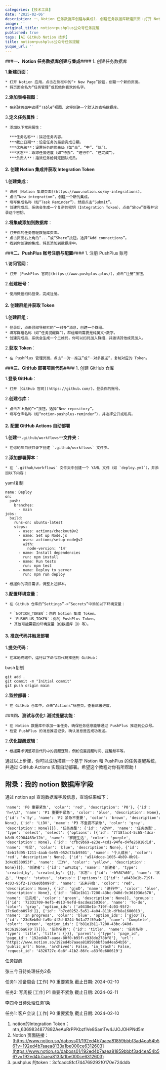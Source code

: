 ```yaml
---
categories: [技术工具]
date: '2025-02-06'
description: 一、Notion 任务数据库创建与集成1. 创建任务数据库新建页面：打开 Notion 应用，点击左侧栏中的“+ New Page”按钮，创建一个新的页面。将页面命名为“任务管理”或其他你喜欢的名字。添加表格视图：在新建页面中选择“Table”视图，这将创建一个默认的表格数据库。定义任务属性：...
image: ''
original_title: notion+pushplus公众号任务提醒
published: true
tags: [AI GitHub Notion 技术]
title: notion+pushplus公众号任务提醒
yuque_url: ''
---
```


###**一、Notion 任务数据库创建与集成**####  1\. 创建任务数据库

  1.**新建页面**：

    * 打开 Notion 应用，点击左侧栏中的“+ New Page”按钮，创建一个新的页面。
    * 将页面命名为“任务管理”或其他你喜欢的名字。

  2.**添加表格视图**：

    * 在新建页面中选择“Table”视图，这将创建一个默认的表格数据库。

  3.**定义任务属性**：

    * 添加以下常用属性：

      ***任务名称**：描述任务内容。
      ***截止日期**：设定任务的最后完成日期。
      ***优先级**：设置任务的优先级（如“高”、“中”、“低”）。
      ***状态**：跟踪任务进度（如“待办”、“进行中”、“已完成”）。
      ***负责人**：指派任务给特定团队成员。

#### 2\. 创建 Notion 集成并获取 Integration Token

  1.**创建集成**：

    * 访问 [Notion 集成页面](https://www.notion.so/my-integrations)。
    * 点击“New integration”，创建一个新的集成。
    * 填写集成名称（如“Task Reminder”），然后点击“Submit”。
    * 创建完成后，系统会生成一个复杂的密钥（Integration Token），点击“Show”查看并记录这个密钥。

  2.**将集成添加到数据库**：

    * 打开你的任务管理数据库页面。
    * 点击页面右上角的“...”或“Share”按钮，选择“Add connections”。
    * 找到你创建的集成，将其添加到数据库中。

###**二、PushPlus 账号注册与配置**####  1\. 注册 PushPlus 账号

  1.**访问官网**：

    * 打开 [PushPlus 官网](https://www.pushplus.plus/)，点击“注册”按钮。

  2.**创建账号**：

    * 使用微信扫码登录，完成注册。

#### 2\. 创建群组并获取 Token

  1.**创建群组**：

    * 登录后，点击顶部导航栏的“一对多”消息，创建一个群组。
    * 填写群组名称（如“任务提醒群”），群组编码需要是纯英文+数字。
    * 创建完成后，系统会生成一个二维码，你可以扫码加入群组，并邀请其他成员加入。

  2.**获取 Token**：

    * 在 PushPlus 管理页面，点击“一对一推送”或“一对多推送”，复制对应的 Token。

###**三、GitHub 部署项目代码**####  1\. 创建 GitHub 仓库

  1.**登录 GitHub**：

    * 打开 [GitHub 官网](https://github.com/)，登录你的账号。

  2.**创建仓库**：

    * 点击右上角的“+”按钮，选择“New repository”。
    * 填写仓库名称（如“notion-pushplus-reminder”），并选择公开或私有。

#### 2\. 配置 GitHub Actions 自动部署

  1.**创建**`**.github/workflows**`**文件夹**：

    * 在你的项目根目录下创建 `.github/workflows` 文件夹。

  2.**添加部署脚本**：

    * 在 `.github/workflows` 文件夹中创建一个 YAML 文件（如 `deploy.yml`），并添加以下内容：

yaml复制
    
    
    name: Deploy
    on:
      push:
        branches:
          - main
    jobs:
      build:
        runs-on: ubuntu-latest
        steps:
          - uses: actions/checkout@v2
          - name: Set up Node.js
            uses: actions/setup-node@v2
            with:
              node-version: '14'
          - name: Install dependencies
            run: npm install
          - name: Run tests
            run: npm test
          - name: Deploy to server
            run: npm run deploy

    * 根据你的项目需求，调整上述脚本。

  3.**配置环境变量**：

    * 在 GitHub 仓库的“Settings”->“Secrets”中添加以下环境变量：

      * `NOTION_TOKEN`：你的 Notion 集成 Token。
      * `PUSHPLUS_TOKEN`：你的 PushPlus Token。
      * 其他可能需要的环境变量（如数据库 ID 等）。

#### 3\. 推送代码并触发部署

  1.**提交代码**：

    * 在本地终端中，运行以下命令将代码推送到 GitHub：

bash复制
    
    
    git add .
    git commit -m "Initial commit"
    git push origin main

  2.**监控部署**：

    * 在 GitHub 仓库中，点击“Actions”标签页，查看部署进度。

###**四、测试与优化**1.**测试提醒功能**：

    * 在 Notion 数据库中添加一条任务，确保任务信息能够通过 PushPlus 推送到公众号。
    * 检查 PushPlus 的消息推送记录，确认消息是否成功发送。

  2.**优化提醒逻辑**：

    * 根据需求调整项目代码中的提醒逻辑，例如设置提醒时间、提醒频率等。

通过以上步骤，你可以成功搭建一个基于 Notion 和 PushPlus 的任务提醒系统，并通过 GitHub Actions 实现自动部署。希望这个教程对你有所帮助！

## 附录：我的 notion 数据库字段

通过 notion api 查询数据库字段信息，查询结果如下：
    
    
    'name': 'P0 重要紧急', 'color': 'red', 'description': 'P0'}, {'id': 'h=\\Z', 'name': 'P1 重要不紧急', 'color': 'blue', 'description': None}, {'id': '<`Sy', 'name': 'P2 紧急不重要', 'color': 'brown', 'description': None}, {'id': 'LiDV', 'name': 'P3 不重要不紧急', 'color': 'gray', 'description': None}]}}, '任务类型': {'id': 'vZVW', 'name': '任务类型', 'type': 'select', 'select': {'options': [{'id': '7f18fac4-5c65-4dca-b8d0-92984463e12b', 'name': '家庭生活', 'color': 'purple', 'description': None}, {'id': 'cfbc9b69-e23e-4cd1-94fe-d4fe26818d1d', 'name': '社交', 'color': 'blue', 'description': None}, {'id': '4eb1fd95-1211-4aab-be55-052c73cb9501', 'name': '个人成长', 'color': 'red', 'description': None}, {'id': 'a514dcce-1605-4b89-8b91-3d4c8530953f', 'name': '工作', 'color': 'yellow', 'description': None}]}}, '创建者': {'id': 'wA%3Cq', 'name': '创建者', 'type': 'created_by', 'created_by': {}}, '状态': {'id': '~W%5C%60', 'name': '状态', 'type': 'status', 'status': {'options': [{'id': 'a0438e1b-719f-4c03-95f2-17c6e0bb097d', 'name': '还未开始', 'color': 'red', 'description': None}, {'id': 'gjoD', 'name': '进行中', 'color': 'blue', 'description': None}, {'id': 'b81e1b11-7200-43bc-940d-9c361936a670', 'name': '已完成', 'color': 'green', 'description': None}], 'groups': [{'id': '72331709-9ef5-4913-9efd-8acdea25036e', 'name': 'To-do', 'color': 'gray', 'option_ids': ['a0438e1b-719f-4c03-95f2-17c6e0bb097d']}, {'id': 'b7cd0252-5a51-4a04-811b-dfb8a1680013', 'name': 'In progress', 'color': 'blue', 'option_ids': ['gjoD']}, {'id': '23d8eb0d-fa9b-4f2d-8244-5d1a77f59a4e', 'name': 'Complete', 'color': 'green', 'option_ids': ['b81e1b11-7200-43bc-940d-9c361936a670']}]}}, '任务名称': {'id': 'title', 'name': '任务名称', 'type': 'title', 'title': {}}}, 'parent': {'type': 'page_id', 'page_id': '192ed4b7-aaea-80f0-b95f-c938de278bf8'}, 'url': 'https://www.notion.so/192ed4b7aaea81859bbbf3ad4ea54b56', 'public_url': None, 'archived': False, 'in_trash': False, 'request_id': '4326727c-0a8f-41b2-86fc-a83f0e600619'}

任务提醒

张三今日待处理任务2条

任务1: 准备周会 [工作] P0 重要紧急 截止日期: 2024-02-10

任务2: 写周报 [工作] P1 重要不紧急 截止日期: 2024-02-11

李四今日待处理任务1条

任务1: 客户会议 [工作] P0 重要紧急 截止日期: 2024-02-10

  1. notion的Integration Token：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
  2. Notion 页面链接：[https://www.notion.so/daboss01/192ed4b7aaea81859bbbf3ad4ea54b56?v=192ed4b7aaea8133a1be000ce6312603](https://www.notion.so/daboss01/192ed4b7aaea81859bbbf3ad4ea54b56?v=192ed4b7aaea8133a1be000ce6312603)
  3. pushplus 的token：3cfcadc8fcf744769292f0170e724ddb
